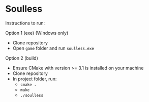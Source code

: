 # Soulless

Instructions to run:

Option 1 (exe) (Windows only)
- Clone repository
- Open `game` folder and run `soulless.exe`

Option 2 (build)
- Ensure CMake with version >= 3.1 is installed on your machine
- Clone repository
- In project folder, run:
  - `cmake .`
  - `make`
  - `./soulless`
